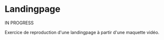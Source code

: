 # Landingpage

IN PROGRESS

Exercice de reproduction d'une landingpage à partir d'une maquette vidéo.
